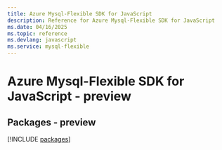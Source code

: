 ```yaml
---
title: Azure Mysql-Flexible SDK for JavaScript
description: Reference for Azure Mysql-Flexible SDK for JavaScript
ms.date: 04/16/2025
ms.topic: reference
ms.devlang: javascript
ms.service: mysql-flexible
---
```

# Azure Mysql-Flexible SDK for JavaScript - preview
## Packages - preview
[!INCLUDE [packages](mysql-flexible-index.md)]